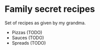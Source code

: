 # Family secret recipes

Set of recipes as given by my grandma.
- Pizzas (TODO)
- Sauces (TODO)
- Spreads (TODO)